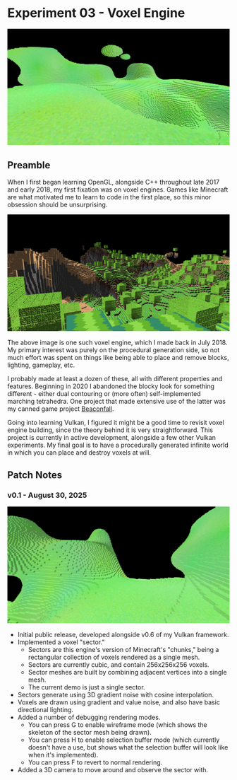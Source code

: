 # Experiment 03 - Voxel Engine
![Screenshot of the sector in v0.1](doc/0.1-landscape-2.png)
## Preamble
When I first began learning OpenGL, alongside C++ throughout late 2017 and early 2018, my first fixation was on voxel engines. Games like Minecraft are what motivated me to learn to code in the first place, so this minor obsession should be unsurprising.

![Crude voxel landscape from an engine I made in July 2018, with C++ and OpenGL](doc/july-2018-vox-engine.png)

The above image is one such voxel engine, which I made back in July 2018. My primary interest was purely on the procedural generation side, so not much effort was spent on things like being able to place and remove blocks, lighting, gameplay, etc.

I probably made at least a dozen of these, all with different properties and features. Beginning in 2020 I abandoned the blocky look for something different - either dual contouring or (more often) self-implemented marching tetrahedra. One project that made extensive use of the latter was my canned game project [Beaconfall](https://0x0de.itch.io/beaconfall).

Going into learning Vulkan, I figured it might be a good time to revisit voxel engine building, since the theory behind it is very straightforward. This project is currently in active development, alongside a few other Vulkan experiments. My final goal is to have a procedurally generated infinite world in which you can place and destroy voxels at will.

## Patch Notes

### v0.1 - August 30, 2025
![Screenshot of the sector in v0.1](doc/0.1-landscape-1.png)
- Initial public release, developed alongside v0.6 of my Vulkan framework.
- Implemented a voxel "sector."
    - Sectors are this engine's version of Minecraft's "chunks," being a rectangular collection of voxels rendered as a single mesh.
    - Sectors are currently cubic, and contain 256x256x256 voxels.
    - Sector meshes are built by combining adjacent vertices into a single mesh.
    - The current demo is just a single sector.
- Sectors generate using 3D gradient noise with cosine interpolation.
- Voxels are drawn using gradient and value noise, and also have basic directional lighting.
- Added a number of debugging rendering modes.
    - You can press G to enable wireframe mode (which shows the skeleton of the sector mesh being drawn).
    - You can press H to enable selection buffer mode (which currently doesn't have a use, but shows what the selection buffer will look like when it's implemented).
    - You can press F to revert to normal rendering.
- Added a 3D camera to move around and observe the sector with.